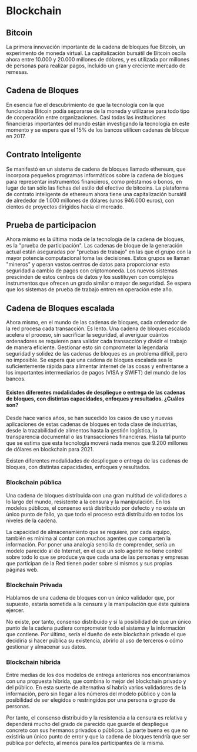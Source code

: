 # Blockchain

## Bitcoin

La primera innovación importante de la cadena de bloques fue Bitcoin, un experimento de moneda virtual. La capitalización bursátil de Bitcoin oscila ahora entre 10.000 y 20.000 millones de dólares, y es utilizada por millones de personas para realizar pagos, incluido un gran y creciente mercado de remesas.   

## Cadena de Bloques

En esencia fue el descubrimiento de que la tecnología con la que funcionaba Bitcoin podía separarse de la moneda y utilizarse para todo tipo de cooperación entre organizaciones. Casi todas las instituciones financieras importantes del mundo están investigando la tecnología en este momento y se espera que el 15% de los bancos utilicen cadenas de bloque en 2017.

## Contrato Inteligente

Se manifestó en un sistema de cadena de bloques llamado ethereum, que incorpora pequeños programas informáticos sobre la cadena de bloques para representar instrumentos financieros, como préstamos o bonos, en lugar de tan sólo las fichas del estilo del efectivo de bitcoins. La plataforma de contrato inteligente de ethereum ahora tiene una capitalización bursátil de alrededor de 1.000 millones de dólares (unos 946.000 euros), con cientos de proyectos dirigidos hacia el mercado.

## Prueba de participacion

Ahora mismo es la última moda de la tecnología de la cadena de bloques, es la "prueba de participación". Las cadenas de bloque de la generación actual están aseguradas por "pruebas de trabajo" en las que el grupo con la mayor potencia computacional toma las decisiones. Estos grupos se llaman "mineros" y operan vastos centros de datos para proporcionar esta seguridad a cambio de pagos con criptomoneda. Los nuevos sistemas prescinden de estos centros de datos y los sustituyen con complejos instrumentos que ofrecen un grado similar o mayor de seguridad. Se espera que los sistemas de prueba de trabajo entren en operación este año.

## Cadena de Bloques escalada

Ahora mismo, en el mundo de las cadenas de bloques, cada ordenador de la red procesa cada transacción. Es lento. Una cadena de bloques escalada acelera el proceso, sin sacrificar la seguridad, al averiguar cuántos ordenadores se requieren para validar cada transacción y dividir el trabajo de manera eficiente. Gestionar esto sin comprometer la legendaria seguridad y solidez de las cadenas de bloques es un problema difícil, pero no imposible. Se espera que una cadena de bloques escalada sea lo suficientemente rápida para alimentar internet de las cosas y enfrentarse a los importantes intermediarios de pagos (VISA y SWIFT) del mundo de los bancos.

#### Existen diferentes modalidades de despliegue o entrega de las cadenas de bloques, con distintas capacidades, enfoques y resultados. ¿Cuáles son?

Desde hace varios años, se han sucedido los casos de uso y nuevas aplicaciones de estas cadenas de bloques en toda clase de industrias, desde la trazabilidad de alimentos hasta la gestión logística, la transparencia documental o las transacciones financieras. Hasta tal punto que se estima que esta tecnología moverá nada menos que 9.200 millones de dólares en blockchain para 2021.

Existen diferentes modalidades de despliegue o entrega de las cadenas de bloques, con distintas capacidades, enfoques y resultados.

### Blockchain pública

Una cadena de bloques distribuida con una gran multitud de validadores a lo largo del mundo, resistente a la censura y la manipulación. En los modelos públicos, el consenso está distribuido por defecto y no existe un único punto de fallo, ya que todo el proceso está distribuido en todos los niveles de la cadena.

La capacidad de almacenamiento que se requiere, por cada equipo, también es mínima al contar con muchos agentes que comparten la información. Por poner una analogía sencilla de comprender, sería un modelo parecido al de Internet, en el que un solo agente no tiene control sobre todo lo que se produce ya que cada una de las personas y empresas que participan de la Red tienen poder sobre sí mismos y sus propias páginas web.

### Blockchain Privada

Hablamos de una cadena de bloques con un único validador que, por supuesto, estaría sometida a la censura y la manipulación que éste quisiera ejercer.

No existe, por tanto, consenso distribuido y sí la posibilidad de que un único punto de la cadena pudiera comprometer todo el sistema y la información que contiene. Por último, sería el dueño de este blockchain privado el que decidiría si hacer pública su existencia, abrirlo al uso de terceros o cómo gestionar y almacenar sus datos. 

### Blockchain híbrida

Entre medias de los dos modelos de entrega anteriores nos encontraríamos con una propuesta híbrida, que combina lo mejor del blockchain privado y del público. En esta suerte de alternativa sí habría varios validadores de la información, pero sin llegar a los números del modelo público y con la posibilidad de ser elegidos o restringidos por una persona o grupo de personas.

Por tanto, el consenso distribuido y la resistencia a la censura es relativa y dependerá mucho del grado de parecido que guarde el despliegue concreto con sus hermanos privados o públicos. La parte buena es que no existiría un único punto de error y que la cadena de bloques tendría que ser pública por defecto, al menos para los participantes de la misma.

